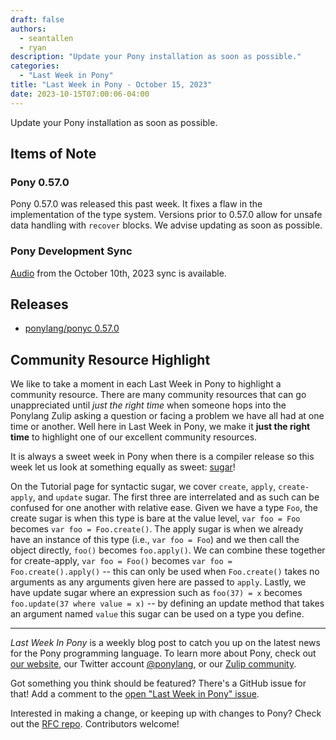 ```yaml
---
draft: false
authors:
  - seantallen
  - ryan
description: "Update your Pony installation as soon as possible."
categories:
  - "Last Week in Pony"
title: "Last Week in Pony - October 15, 2023"
date: 2023-10-15T07:00:06-04:00
---
```


Update your Pony installation as soon as possible.

<!-- more -->

## Items of Note

### Pony 0.57.0

Pony 0.57.0 was released this past week. It fixes a flaw in the implementation of the type system. Versions prior to 0.57.0 allow for unsafe data handling with `recover` blocks. We advise updating as soon as possible.

### Pony Development Sync

[Audio](https://sync-recordings.ponylang.io/r/2023_10_10.m4a) from the October 10th, 2023 sync is available.

## Releases

- [ponylang/ponyc 0.57.0](https://github.com/ponylang/ponyc/releases/tag/0.57.0)

## Community Resource Highlight

We like to take a moment in each Last Week in Pony to highlight a community resource. There are many community resources that can go unappreciated until _just the right time_ when someone hops into the Ponylang Zulip asking a question or facing a problem we have all had at one time or another. Well here in Last Week in Pony, we make it **just the right time** to highlight one of our excellent community resources.

It is always a sweet week in Pony when there is a compiler release so this week let us look at something equally as sweet: [sugar](https://tutorial.ponylang.io/expressions/sugar)!

On the Tutorial page for syntactic sugar, we cover `create`, `apply`, `create-apply`, and `update` sugar. The first three are interrelated and as such can be confused for one another with relative ease. Given we have a type `Foo`, the create sugar is when this type is bare at the value level, `var foo = Foo` becomes `var foo = Foo.create()`. The apply sugar is when we already have an instance of this type (i.e., `var foo = Foo`) and we then call the object directly, `foo()` becomes `foo.apply()`. We can combine these together for create-apply, `var foo = Foo()` becomes `var foo = Foo.create().apply()` -- this can only be used when `Foo.create()` takes no arguments as any arguments given here are passed to `apply`. Lastly, we have update sugar where an expression such as `foo(37) = x` becomes `foo.update(37 where value = x)` -- by defining an update method that takes an argument named `value` this sugar can be used on a type you define.

---

_Last Week In Pony_ is a weekly blog post to catch you up on the latest news for the Pony programming language. To learn more about Pony, check out [our website](https://ponylang.io), our Twitter account [@ponylang](https://twitter.com/ponylang), or our [Zulip community](https://ponylang.zulipchat.com).

Got something you think should be featured? There's a GitHub issue for that! Add a comment to the [open "Last Week in Pony" issue](https://github.com/ponylang/ponylang.github.io/issues?q=is%3Aissue+is%3Aopen+label%3Alast-week-in-pony).

Interested in making a change, or keeping up with changes to Pony? Check out the [RFC repo](https://github.com/ponylang/rfcs). Contributors welcome!
